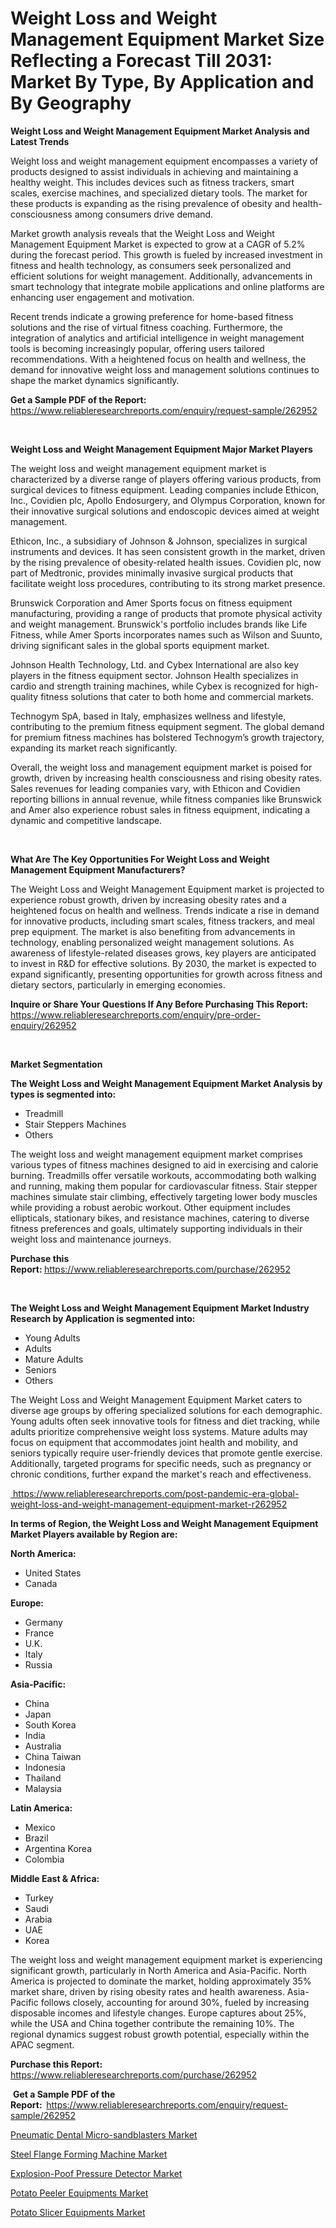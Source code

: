 <p><h1>Weight Loss and Weight Management Equipment Market Size Reflecting a Forecast Till 2031: Market By Type, By Application and By Geography</h1></p><p><strong>Weight Loss and Weight Management Equipment Market Analysis and Latest Trends</strong></p>
<p><p>Weight loss and weight management equipment encompasses a variety of products designed to assist individuals in achieving and maintaining a healthy weight. This includes devices such as fitness trackers, smart scales, exercise machines, and specialized dietary tools. The market for these products is expanding as the rising prevalence of obesity and health-consciousness among consumers drive demand.</p><p>Market growth analysis reveals that the Weight Loss and Weight Management Equipment Market is expected to grow at a CAGR of 5.2% during the forecast period. This growth is fueled by increased investment in fitness and health technology, as consumers seek personalized and efficient solutions for weight management. Additionally, advancements in smart technology that integrate mobile applications and online platforms are enhancing user engagement and motivation.</p><p>Recent trends indicate a growing preference for home-based fitness solutions and the rise of virtual fitness coaching. Furthermore, the integration of analytics and artificial intelligence in weight management tools is becoming increasingly popular, offering users tailored recommendations. With a heightened focus on health and wellness, the demand for innovative weight loss and management solutions continues to shape the market dynamics significantly.</p></p>
<p><strong>Get a Sample PDF of the Report:&nbsp;</strong> <a href="https://www.reliableresearchreports.com/enquiry/request-sample/262952?utm_campaign=40&utm_medium=2&utm_source=Github&utm_content=ia&utm_term=31102024&utm_id=weight-loss-and-weight-management-equipment">https://www.reliableresearchreports.com/enquiry/request-sample/262952</a></p>
<p>&nbsp;</p>
<p><strong>Weight Loss and Weight Management Equipment Major Market Players</strong></p>
<p><p>The weight loss and weight management equipment market is characterized by a diverse range of players offering various products, from surgical devices to fitness equipment. Leading companies include Ethicon, Inc., Covidien plc, Apollo Endosurgery, and Olympus Corporation, known for their innovative surgical solutions and endoscopic devices aimed at weight management. </p><p>Ethicon, Inc., a subsidiary of Johnson & Johnson, specializes in surgical instruments and devices. It has seen consistent growth in the market, driven by the rising prevalence of obesity-related health issues. Covidien plc, now part of Medtronic, provides minimally invasive surgical products that facilitate weight loss procedures, contributing to its strong market presence. </p><p>Brunswick Corporation and Amer Sports focus on fitness equipment manufacturing, providing a range of products that promote physical activity and weight management. Brunswick's portfolio includes brands like Life Fitness, while Amer Sports incorporates names such as Wilson and Suunto, driving significant sales in the global sports equipment market. </p><p>Johnson Health Technology, Ltd. and Cybex International are also key players in the fitness equipment sector. Johnson Health specializes in cardio and strength training machines, while Cybex is recognized for high-quality fitness solutions that cater to both home and commercial markets.</p><p>Technogym SpA, based in Italy, emphasizes wellness and lifestyle, contributing to the premium fitness equipment segment. The global demand for premium fitness machines has bolstered Technogym’s growth trajectory, expanding its market reach significantly.</p><p>Overall, the weight loss and management equipment market is poised for growth, driven by increasing health consciousness and rising obesity rates. Sales revenues for leading companies vary, with Ethicon and Covidien reporting billions in annual revenue, while fitness companies like Brunswick and Amer also experience robust sales in fitness equipment, indicating a dynamic and competitive landscape.</p></p>
<p>&nbsp;</p>
<p><strong>What Are The Key Opportunities For Weight Loss and Weight Management Equipment Manufacturers?</strong></p>
<p><p>The Weight Loss and Weight Management Equipment market is projected to experience robust growth, driven by increasing obesity rates and a heightened focus on health and wellness. Trends indicate a rise in demand for innovative products, including smart scales, fitness trackers, and meal prep equipment. The market is also benefiting from advancements in technology, enabling personalized weight management solutions. As awareness of lifestyle-related diseases grows, key players are anticipated to invest in R&D for effective solutions. By 2030, the market is expected to expand significantly, presenting opportunities for growth across fitness and dietary sectors, particularly in emerging economies.</p></p>
<p><strong>Inquire or Share Your Questions If Any Before Purchasing This Report:</strong> <a href="https://www.reliableresearchreports.com/enquiry/pre-order-enquiry/262952?utm_campaign=40&utm_medium=2&utm_source=Github&utm_content=ia&utm_term=31102024&utm_id=weight-loss-and-weight-management-equipment">https://www.reliableresearchreports.com/enquiry/pre-order-enquiry/262952</a></p>
<p>&nbsp;</p>
<p><strong>Market Segmentation</strong></p>
<p><strong>The Weight Loss and Weight Management Equipment Market Analysis by types is segmented into:</strong></p>
<p><ul><li>Treadmill</li><li>Stair Steppers Machines</li><li>Others</li></ul></p>
<p><p>The weight loss and weight management equipment market comprises various types of fitness machines designed to aid in exercising and calorie burning. Treadmills offer versatile workouts, accommodating both walking and running, making them popular for cardiovascular fitness. Stair stepper machines simulate stair climbing, effectively targeting lower body muscles while providing a robust aerobic workout. Other equipment includes ellipticals, stationary bikes, and resistance machines, catering to diverse fitness preferences and goals, ultimately supporting individuals in their weight loss and maintenance journeys.</p></p>
<p><strong>Purchase this Report:&nbsp;</strong><a href="https://www.reliableresearchreports.com/purchase/262952?utm_campaign=40&utm_medium=2&utm_source=Github&utm_content=ia&utm_term=31102024&utm_id=weight-loss-and-weight-management-equipment">https://www.reliableresearchreports.com/purchase/262952</a></p>
<p>&nbsp;</p>
<p><strong>The Weight Loss and Weight Management Equipment Market Industry Research by Application is segmented into:</strong></p>
<p><ul><li>Young Adults</li><li>Adults</li><li>Mature Adults</li><li>Seniors</li><li>Others</li></ul></p>
<p><p>The Weight Loss and Weight Management Equipment Market caters to diverse age groups by offering specialized solutions for each demographic. Young adults often seek innovative tools for fitness and diet tracking, while adults prioritize comprehensive weight loss systems. Mature adults may focus on equipment that accommodates joint health and mobility, and seniors typically require user-friendly devices that promote gentle exercise. Additionally, targeted programs for specific needs, such as pregnancy or chronic conditions, further expand the market's reach and effectiveness.</p></p>
<p><a href="https://www.reliableresearchreports.com/post-pandemic-era-global-weight-loss-and-weight-management-equipment-market-r262952?utm_campaign=40&utm_medium=2&utm_source=Github&utm_content=ia&utm_term=31102024&utm_id=weight-loss-and-weight-management-equipment">&nbsp;https://www.reliableresearchreports.com/post-pandemic-era-global-weight-loss-and-weight-management-equipment-market-r262952</a></p>
<p><strong>In terms of Region, the Weight Loss and Weight Management Equipment Market Players available by Region are:</strong></p>
<p>
    <p> <strong> North America: </strong>
        <ul>
            <li>United States</li>
            <li>Canada</li>
        </ul>
        </p> 
    <p> <strong> Europe: </strong>
        <ul>
            <li>Germany</li>
            <li>France</li>
            <li>U.K.</li>
            <li>Italy</li>
            <li>Russia</li>
        </ul>
        </p> 
    <p> <strong> Asia-Pacific: </strong>
        <ul>
            <li>China</li>
            <li>Japan</li>
            <li>South Korea</li>
            <li>India</li>
            <li>Australia</li>
            <li>China Taiwan</li>
            <li>Indonesia</li>
            <li>Thailand</li>
            <li>Malaysia</li>
        </ul>
        </p> 
    <p> <strong> Latin America: </strong>
        <ul>
            <li>Mexico</li>
            <li>Brazil</li>
            <li>Argentina Korea</li>
            <li>Colombia</li>
        </ul>
        </p> 
    <p> <strong> Middle East & Africa: </strong>
        <ul>
            <li>Turkey</li>
            <li>Saudi</li>
            <li>Arabia</li>
            <li>UAE</li>
            <li>Korea</li>
        </ul>
    </p>
    </p>
<p><p>The weight loss and weight management equipment market is experiencing significant growth, particularly in North America and Asia-Pacific. North America is projected to dominate the market, holding approximately 35% market share, driven by rising obesity rates and health awareness. Asia-Pacific follows closely, accounting for around 30%, fueled by increasing disposable incomes and lifestyle changes. Europe captures about 25%, while the USA and China together contribute the remaining 10%. The regional dynamics suggest robust growth potential, especially within the APAC segment.</p></p>
<p><strong>Purchase this Report: </strong><a href="https://www.reliableresearchreports.com/purchase/262952?utm_campaign=40&utm_medium=2&utm_source=Github&utm_content=ia&utm_term=31102024&utm_id=weight-loss-and-weight-management-equipment">https://www.reliableresearchreports.com/purchase/262952</a></p>
<p>&nbsp;<strong>Get a Sample PDF of the Report:&nbsp;&nbsp;</strong><a href="https://www.reliableresearchreports.com/enquiry/request-sample/262952?utm_campaign=40&utm_medium=2&utm_source=Github&utm_content=ia&utm_term=31102024&utm_id=weight-loss-and-weight-management-equipment">https://www.reliableresearchreports.com/enquiry/request-sample/262952</a></p>
<p><strong></strong></p>
<p><p><a href="https://www.linkedin.com/pulse/regulatory-landscape-its-influence-global-pneumatic-dental-26p9e?utm_campaign=40&utm_medium=2&utm_source=Github&utm_content=ia&utm_term=31102024&utm_id=weight-loss-and-weight-management-equipment">Pneumatic Dental Micro-sandblasters Market</a></p><p><a href="https://issuu.com/reportprime-2/docs/steel-flange-forming-machine-market_0b017a696dc81c?utm_campaign=40&utm_medium=2&utm_source=Github&utm_content=ia&utm_term=31102024&utm_id=weight-loss-and-weight-management-equipment">Steel Flange Forming Machine Market</a></p><p><a href="https://issuu.com/reportprime-2/docs/explosion-poof-pressure-detector-ma_a7ffde871d0000?utm_campaign=40&utm_medium=2&utm_source=Github&utm_content=ia&utm_term=31102024&utm_id=weight-loss-and-weight-management-equipment">Explosion-Poof Pressure Detector Market</a></p><p><a href="https://github.com/michaelhall412/Market-Research-Report-List-1/blob/main/potato-peeler-equipments-market.md?utm_campaign=40&utm_medium=2&utm_source=Github&utm_content=ia&utm_term=31102024&utm_id=weight-loss-and-weight-management-equipment">Potato Peeler Equipments Market</a></p><p><a href="https://github.com/darcy8m10dupre/Market-Research-Report-List-1/blob/main/potato-slicer-equipments-market.md?utm_campaign=40&utm_medium=2&utm_source=Github&utm_content=ia&utm_term=31102024&utm_id=weight-loss-and-weight-management-equipment">Potato Slicer Equipments Market</a></p></p>